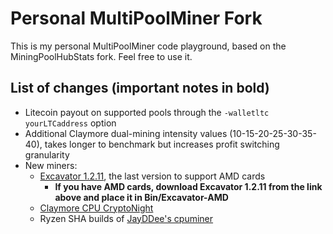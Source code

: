 # Personal MultiPoolMiner Fork

This is my personal MultiPoolMiner code playground, based on the MiningPoolHubStats fork. Feel free to use it.

## List of changes (important notes in bold)

* Litecoin payout on supported pools through the `-walletltc yourLTCaddress` option
* Additional Claymore dual-mining intensity values (10-15-20-25-30-35-40), takes longer to benchmark but increases profit switching granularity
* New miners:
  * [Excavator 1.2.11](https://github.com/nicehash/excavator/releases/tag/v1.2.11a), the last version to support AMD cards
    * **If you have AMD cards, download Excavator 1.2.11 from the link above and place it in Bin/Excavator-AMD**
  * [Claymore CPU CryptoNight](https://bitcointalk.org/index.php?topic=647251.0)
  * Ryzen SHA builds of [JayDDee's cpuminer](https://github.com/JayDDee/cpuminer-opt)
